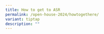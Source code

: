 ```yaml
---
title: How to get to ASR
permalink: /open-house-2024/howtogethere/
variant: tiptap
description: ""
---
```

